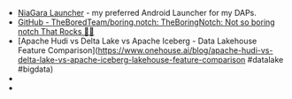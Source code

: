 - [NiaGara Launcher](https://play.google.com/store/apps/details?id=bitpit.launcher) - my preferred Android Launcher for my DAPs.
- [GitHub - TheBoredTeam/boring.notch: TheBoringNotch: Not so boring notch That Rocks 🎸🎶](https://github.com/TheBoredTeam/boring.notch)
- [Apache Hudi vs Delta Lake vs Apache Iceberg - Data Lakehouse Feature Comparison](https://www.onehouse.ai/blog/apache-hudi-vs-delta-lake-vs-apache-iceberg-lakehouse-feature-comparison #datalake #bigdata)
-
-